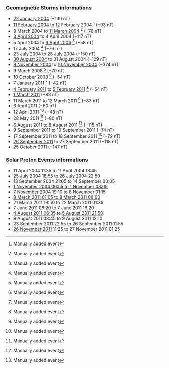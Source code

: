 ### Geomagnetic Storms informations
- [22 January 2004](Output/Figures/events/2004-01-22.png) ($-130$ nT)
- [11 February 2004](Output/Figures/events/2004-02-11.png) to 12 February 2004 [^1] ($-93$ nT)
- 9 March 2004 to [11 March 2004](Output/Figures/events/2004-03-11.png) [^1] ($-78$ nT)
- [3 April 2004](Output/Figures/events/2004-04-03.png) to 4 April 2004 ($-117$ nT)
- 5 April 2004 to [6 April 2004](Output/Figures/events/2004-04-06) [^1] ($-58$ nT)
- 17 July 2004 [^1] ($-76$ nT)
- 23 July 2004 to 28 July 2004 ($-150$ nT)
- [30 August 2004](Output/Figures/events/2004-08-30.png) to 31 August 2004 ($-129$ nT)
- [9 November 2004](Output/Figures/events/2004-11-09.png) to [10 November 2004](Output/Figures/events/2004-11-10.png) ($-374$ nT)
- 9 March 2008 [^1] ($-70$ nT)
- 10 October 2008 [^1] ($-54$ nT)
- 7 January 2011 [^1] ($-42$ nT)
- [4 February 2011](Output/Figures/events/2011-02-04) to [5 February 2011](Output/Figures/events/2011-02-05) [^1] ($-54$ nT)
- [1 March 2011](Output/Figures/events/2011-03-01.png) ($-88$ nT)
- 11 March 2011 to 12 March 2011 [^1] ($-83$ nT)
- 6 April 2011 ($-60$ nT)
- 12 April 2011 [^1] ($-48$ nT)
- 28 May 2011 [^1] ($-80$ nT)
- 6 August 2011 to 8 August 2011 [^1] ($-115$ nT)
- 9 September 2011 to 10 September 2011 ($-74$ nT)
- 17 September 2011 to 18 September 2011 [^1] ($-72$ nT)
- [26 September 2011](Output/Figures/events/2011-11-26) to 27 September 2011 ($-118$ nT)
- 25 October 2011 ($-147$ nT)

### Solar Proton Events informations
- 11 April 2004 11:35 to 11 April 2004 18:45
- 25 July 2004 18:55 to 26 July 2004 22:50
- 13 September 2004 21:05 to 14 September 00:05
- [1 November 2004 06:55 to 1 November 08:05](Output/Figures/events/2004-11-01.png)
- [7 November 2004 19:10](Output/Figures/events/2004-11-07.png) to 8 November 01:15 
- [8 March 2011 01:05 to 8 March 2011 08:00](Output/Figures/events/2011-03-08.png)
- 21 March 2011 19:50 to 22 March 2011 01:35
- 7 June 2011 08:20 to 7 June 2011 18:20
- [4 August 2011 06:35](Output/Figures/events/2011-08-04.png) to [5 August 2011 21:50](Output/Figures/events/2011-08-05.png)
- 9 August 2011 08:45 to 9 August 2011 12:10
- 23 September 2011 22:55 to 26 September 2011 11:55
- [26 November 2011](Output/Figures/events/2011-11-26.png) 11:25 to 27 November 2011 01:25


[^1]: Manually added event
